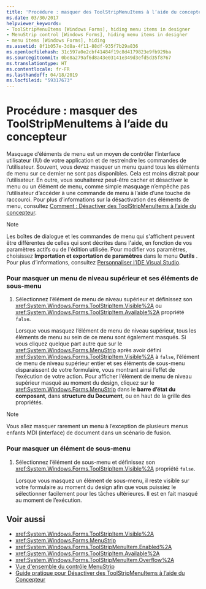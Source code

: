 ```yaml
---
title: 'Procédure : masquer des ToolStripMenuItems à l’aide du concepteur'
ms.date: 03/30/2017
helpviewer_keywords:
- ToolStripMenuItems [Windows Forms], hiding menu items in designer
- MenuStrip control [Windows Forms], hiding menu items in designer
- menu items [Windows Forms], hiding
ms.assetid: 8f1b057e-3d8a-4f11-88df-935f7b29a836
ms.openlocfilehash: 31c597a0e2cbf41484f19c8d4179823e9fb929ba
ms.sourcegitcommit: 0be8a279af6d8a43e03141e349d3efd5d35f8767
ms.translationtype: HT
ms.contentlocale: fr-FR
ms.lasthandoff: 04/18/2019
ms.locfileid: "59317673"
---
```

# <a name="how-to-hide-toolstripmenuitems-using-the-designer"></a>Procédure : masquer des ToolStripMenuItems à l’aide du concepteur
Masquage d’éléments de menu est un moyen de contrôler l’interface utilisateur (IU) de votre application et de restreindre les commandes de l’utilisateur. Souvent, vous devez masquer un menu quand tous les éléments de menu sur ce dernier ne sont pas disponibles. Cela est moins distrait pour l’utilisateur. En outre, vous souhaiterez peut-être cacher et désactiver le menu ou un élément de menu, comme simple masquage n’empêche pas l’utilisateur d’accéder à une commande de menu à l’aide d’une touche de raccourci. Pour plus d’informations sur la désactivation des éléments de menu, consultez [Comment : Désactiver des ToolStripMenuItems à l’aide du concepteur](how-to-disable-toolstripmenuitems-using-the-designer.md).  
  
> [!NOTE]
>  Les boîtes de dialogue et les commandes de menu qui s'affichent peuvent être différentes de celles qui sont décrites dans l'aide, en fonction de vos paramètres actifs ou de l'édition utilisée. Pour modifier vos paramètres, choisissez **Importation et exportation de paramètres** dans le menu **Outils** . Pour plus d’informations, consultez [Personnaliser l’IDE Visual Studio](/visualstudio/ide/personalizing-the-visual-studio-ide).  
  
### <a name="to-hide-a-top-level-menu-and-its-submenu-items"></a>Pour masquer un menu de niveau supérieur et ses éléments de sous-menu  
  
1. Sélectionnez l’élément de menu de niveau supérieur et définissez son <xref:System.Windows.Forms.ToolStripItem.Visible%2A> ou <xref:System.Windows.Forms.ToolStripItem.Available%2A> propriété `false`.  
  
     Lorsque vous masquez l’élément de menu de niveau supérieur, tous les éléments de menu au sein de ce menu sont également masqués. Si vous cliquez quelque part autre que sur le <xref:System.Windows.Forms.MenuStrip> après avoir défini <xref:System.Windows.Forms.ToolStripItem.Visible%2A> à `false`, l’élément de menu de niveau supérieur entier et ses éléments de sous-menu disparaissent de votre formulaire, vous montrant ainsi l’effet de l’exécution de votre action. Pour afficher l’élément de menu de niveau supérieur masqué au moment du design, cliquez sur le <xref:System.Windows.Forms.MenuStrip> dans le **barre d’état du composant**, dans **structure du Document**, ou en haut de la grille des propriétés.  
  
> [!NOTE]
>  Vous allez masquer rarement un menu à l’exception de plusieurs menus enfants MDI (interface) de document dans un scénario de fusion.  
  
### <a name="to-hide-a-submenu-item"></a>Pour masquer un élément de sous-menu  
  
1. Sélectionnez l’élément de sous-menu et définissez son <xref:System.Windows.Forms.ToolStripItem.Visible%2A> propriété `false`.  
  
     Lorsque vous masquez un élément de sous-menu, il reste visible sur votre formulaire au moment du design afin que vous puissiez le sélectionner facilement pour les tâches ultérieures. Il est en fait masqué au moment de l’exécution.  
  
## <a name="see-also"></a>Voir aussi

- <xref:System.Windows.Forms.ToolStripItem.Visible%2A>
- <xref:System.Windows.Forms.MenuStrip>
- <xref:System.Windows.Forms.ToolStripMenuItem.Enabled%2A>
- <xref:System.Windows.Forms.ToolStripItem.Available%2A>
- <xref:System.Windows.Forms.ToolStripMenuItem.Overflow%2A>
- [Vue d'ensemble du contrôle MenuStrip](menustrip-control-overview-windows-forms.md)
- [Guide pratique pour Désactiver des ToolStripMenuItems à l’aide du Concepteur](how-to-disable-toolstripmenuitems-using-the-designer.md)
